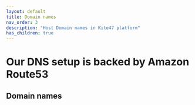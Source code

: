 ```yaml
---
layout: default
title: Domain names
nav_order: 3
description: "Host Domain names in Kite47 platform"
has_children: true
---
```


# Our DNS setup is backed by Amazon Route53

## Domain names
